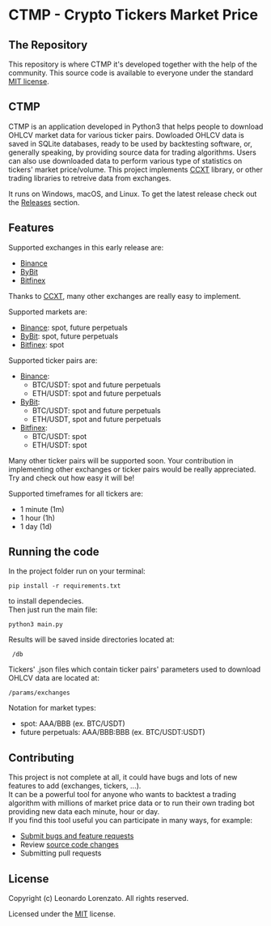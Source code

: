 # CTMP - Crypto Tickers Market Price


## The Repository

This repository is where CTMP it's developed together with the help of the community. This source code is available to everyone under the standard [MIT license](https://github.com/leolorenzato/CTMP/blob/master/LICENSE.txt).

## CTMP

CTMP is an application developed in Python3 that helps people to download OHLCV market data for various ticker pairs. Dowloaded OHLCV data is saved in SQLite databases, ready to be used by backtesting software, or, generally speaking, by providing source data for trading algorithms.
Users can also use downloaded data to perform various type of statistics on tickers' market price/volume. This project implements [CCXT](https://github.com/ccxt/ccxt) library, or other trading libraries to retreive data from exchanges.

It runs on Windows, macOS, and Linux. To get the latest release check out the [Releases](https://github.com/leolorenzato/CTMP/releases) section.

## Features

Supported exchanges in this early release are:

* [Binance](https://www.binance.com)
* [ByBit](https://www.bybit.com)
* [Bitfinex](https://www.bitfinex.com)

Thanks to [CCXT](https://github.com/ccxt/ccxt), many other exchanges are really easy to implement.

Supported markets are:
* [Binance](https://www.binance.com): spot, future perpetuals
* [ByBit](https://www.bybit.com): spot, future perpetuals
* [Bitfinex](https://www.bitfinex.com): spot

Supported ticker pairs are:
- [Binance](https://www.binance.com):
    * BTC/USDT: spot and future perpetuals
    * ETH/USDT: spot and future perpetuals
- [ByBit](https://www.bybit.com):
    * BTC/USDT: spot and future perpetuals
    * ETH/USDT, spot and future perpetuals
- [Bitfinex](https://www.bitfinex.com):
    * BTC/USDT: spot
    * ETH/USDT: spot

Many other ticker pairs will be supported soon. 
Your contribution in implementing other exchanges or ticker pairs would be really appreciated. Try and check out how easy it will be!

Supported timeframes for all tickers are:

* 1 minute (1m)
* 1 hour (1h)
* 1 day (1d)

## Running the code

In the project folder run on your terminal:
```shell
pip install -r requirements.txt
```
to install dependecies.\
Then just run the main file:
```shell
python3 main.py
```
Results will be saved inside directories located at:
```
 /db
 ```
 Tickers' .json files which contain ticker pairs' parameters used to download OHLCV data are located at:
 ```
 /params/exchanges
 ```
 Notation for market types:
* spot: AAA/BBB (ex. BTC/USDT)
* future perpetuals: AAA/BBB:BBB (ex. BTC/USDT:USDT)

## Contributing

This project is not complete at all, it could have bugs and lots of new features to add (exchanges, tickers, ...).\
It can be a powerful tool for anyone who wants to backtest a trading algorithm with millions of market price data or to run their own trading bot providing new data each minute, hour or day.\
If you find this tool useful you can participate in many ways, for example:

* [Submit bugs and feature requests](https://github.com/leolorenzato/CTMP/issues)
* Review [source code changes](https://github.com/leolorenzato/CTMP/pulls)
* Submitting pull requests

## License

Copyright (c) Leonardo Lorenzato. All rights reserved.

Licensed under the [MIT](LICENSE.txt) license.